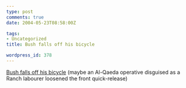 ```yaml
---
type: post
comments: true
date: 2004-05-23T08:58:00Z

tags:
- Uncategorized
title: Bush falls off his bicycle

wordpress_id: 378
---
```


[Bush falls off his bicycle](http://news.bbc.co.uk/1/hi/world/americas/3739515.stm) (maybe an Al-Qaeda operative disguised as a Ranch labourer loosened the front quick-release)
